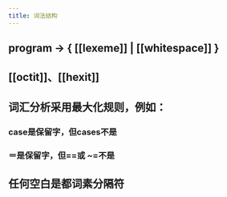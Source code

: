 ```yaml
---
title: 词法结构
---
```


## program	→	{ [[lexeme]] | [[whitespace]] }
## [[octit]]、[[hexit]]
## 词汇分析采用最大化规则，例如：
### case是保留字，但cases不是
### ＝是保留字，但==或 ~=不是
## 任何空白是都词素分隔符
##
